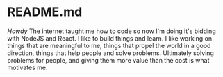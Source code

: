 # README.md
*Howdy*
The internet taught me how to code so now I'm doing it's bidding with NodeJS and React. 
I like to build things and learn. I like working on things that are meaningful to me, things that propel the world in a good direction, things that help people and solve problems.
Ultimately solving problems for people, and giving them more value than the cost is what motivates me.
